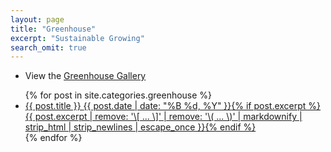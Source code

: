 ```yaml
---
layout: page
title: "Greenhouse"
excerpt: "Sustainable Growing"
search_omit: true
---
```


* View the [Greenhouse Gallery](https://drive.google.com/drive/folders/18G5hCIlTgJR4C71wIoHms6DEFuJpF5Gk) 
<ul class="post-list">
{% for post in site.categories.greenhouse %}
  <li><article><a href="{{ site.url }}{{ post.url }}">{{ post.title }} <span class="entry-date"><time datetime="{{ post.date | date_to_xmlschema }}">{{ post.date | date: "%B %d, %Y" }}</time></span>{% if post.excerpt %} <span class="excerpt">{{ post.excerpt | remove: '\[ ... \]' | remove: '\( ... \)' | markdownify | strip_html | strip_newlines | escape_once }}</span>{% endif %}</a></article></li>
{% endfor %}
</ul>


